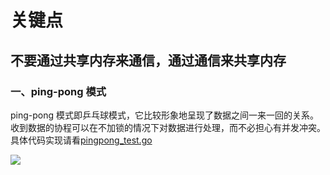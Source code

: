 # 关键点
## 不要通过共享内存来通信，通过通信来共享内存


### 一、ping-pong 模式
ping-pong 模式即乒乓球模式，它比较形象地呈现了数据之间一来一回的关系。收到数据的协程可以在不加锁的情况下对数据进行处理，而不必担心有并发冲突。
具体代码实现请看[pingpong_test.go](pingpong_test.go)

![](https://blob.hixforever.com/20230205182004.png)

